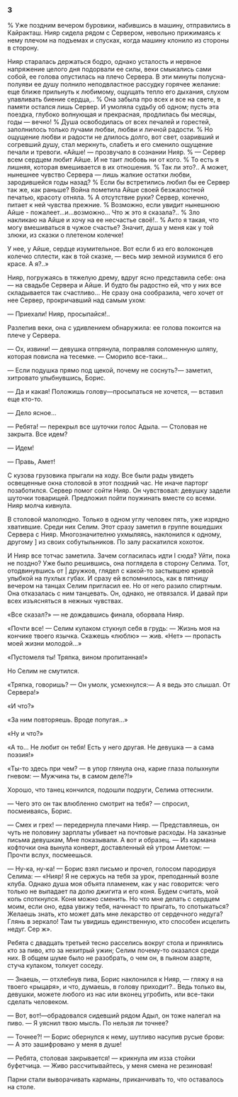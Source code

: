 ### 3

% Уже поздним вечером буровики, набившись в машину, отправились в Кайракташ.
Нияр сидела рядом с Сервером, невольно прижимаясь к нему плечом на подъемах и спусках, когда машину клонило из стороны в сторону.

Нияр старалась держаться бодро, однако усталость и нервное напряжение целого дня подорвали ее силы, веки смыкались сами собой, ее голова опустилась на плечо Сервера.
В эти минуты полусна-полуяви ее душу полнило неподвластное рассудку горячее желание: еще ближе прильнуть к любимому, ощущать тепло его дыхания, слухом улавливать биение сердца,..
% Она забыла про всех и все на свете, в памяти остался лишь Сервер.
И умоляла судьбу об одном; пусть эта поездка, глубоко волнующая и прекрасная, продлилась бы месяцы, годы — вечно!
% Душа освободилась от всех печалей и горестей, заполнилось только лучами любви, любви и личной радости.
% Но ощущение любви и радости не длилось долго, вот свет, озаривший и согревший душу, стал меркнуть, слабеть и его сменило ощущение печали и тревоги.
«Айше! — прозвучало в сознании Нияр.
% — Сервер всем сердцем любит Айше.
И не таит любовь ни от кого.
% То есть я лишняя, которая вмешивается в их отношения.
% Так ли это?..
А может, нынешнее чувство Сервера — лишь жалкие остатки любви, зародившейся годы назад?
% Если бы встретились любил бы ее Сервер так же, как раньше?
Война пометила Айше своей безжалостной печатью, красоту отняла.
% А отсутствие руки?
Сервер, конечно, питает к ней чувства прежние.
% Возможно, если увидит нынешнюю Айше - пожалеет...и...возможно...
Что ж это я сказала?..
% Зло накликаю на Айше и хочу на ее несчастье своё!..
% Акто я такая, что могу вмешиваться в чужое счастье?
Значит, душа у меня как у той злюки, из сказки о плетеном колечке!






У нее, у Айше, сердце изумительное.
Вот если б из его волоконцев колечко сплести, как в той сказке, — весь мир земной изумился б его красе.
А я?..»

Нияр, погружаясь в тяжелую дрему, вдруг ясно представила себе: она — на свадьбе Сервера и Айше.
И будто бы радостно ей, что у них все складывается так счастливо...
Не сразу она сообразила, чего хочет от нее Сервер, прокричавший над самым ухом:

— Приехали!
Нияр, просыпайся!..

Разлепив веки, она с удивлением обнаружила: ее голова покоится на плече у Сервера.

— Ох, извини!
— девушка отпрянула, поправляя соломенную шляпу, которая повисла на тесемке.
— Сморило все-таки...

— Если подушка прямо под щекой, почему не соснуть?— заметил, хитровато улыбнувшись, Борис.

— Да и какая!
Положишь голову—просыпаться не хочется, — вставил еще кто-то.

— Дело ясное...

— Ребята!
— перекрыл все шуточки голос Адыла.
— Столовая не закрыта.
Все идем?

— Идем!

— Правь, Амет!

С кузова грузовика прыгали на ходу.
Все были рады увидеть освещенные окна столовой в этот поздний час.
Не иначе парторг позаботился.
Сервер помог сойти Нияр.
Он чувствовал: девушку задели шуточки товарищей.
Предложил пойти поужинать вместе со всеми.
Нияр молча кивнула.

В столовой малолюдно.
Только в одном углу человек пять, уже изрядно хватившие.
Среди них Селим.
Этот сразу заметил в группе вошедших Сервера с Нияр.
Многозначителню ухмыляясь, наклонился к одному, другому ] из своих собутыльников.
По залу раскатился хохоток.

И Нияр все тотчас заметила.
Зачем согласилась идти I сюда?
Уйти, пока не поздно?
Уже было решившись, она поглядела в сторону Селима.
Тот, отодвинувшись от | дружков, глядел с какой-то застывшею кривой улыбкой на пухлых губах.
И сразу ей вспомнилось, как в пятницу вечером на танцах Селим пригласил ее.
Но от него разило спиртным.
Она отказалась с ним танцевать.
Он, однако, не отвязался.
И давай при всех изъясняться в нежных чувствах.

«Все сказал?» — не дождавшись финала, оборвала Нияр.

«Почти все!
— Селим кулаком стукнул себя в грудь: — Жизнь моя на кончике твоего язычка.
Скажешь «люблю» — жив.
«Нет» — пропасть моей жизни молодой...»

«Пустомеля ты!
Тряпка, вином пропитанная!»

Но Селим не смутился.

«Тряпка, говоришь?
— Он умолк, усмехнулся:— А я ведь это слышал.
От Сервера!»

«И что?»

«За ним повторяешь.
Вроде попугая...»

«Ну и что?»

«А то...
Не любит он тебя!
Есть у него другая.
Не девушка — а сама поэзия!»

«Ты-то здесь при чем?
— в упор глянула она, карие глаза полыхнули гневом: — Мужчина ты, в самом деле?!»

Хорошо, что танец кончился, подошли подруги, Селима оттеснили.

— Чего это он так влюбленно смотрит на тебя?
— спросил, посмеиваясь, Борис.

— Смех и грех!
— передернула плечами Нияр.
— Представляешь, он чуть не половину зарплаты убивает на почтовые расходы.
На заказные письма девушкам, Мне показывали.
А вот и образец.
— Из кармана кофточки она вынула конверт, доставленный ей утром Аметом: — Прочти вслух, посмеешься.

— Ну-ка, ну-ка!
— Борис взял письмо и прочел, голосом пародируя Селима: — «Нияр!
Я не сержусь на тебя за урок, преподанный возле клуба.
Однако душа моя объята пламенем, как у нас говорится: чего только не выпадает па долю джигита и его коня.
Будем считать, мой копь споткнулся.
Коня можно сменить.
Но что мне делать с сердцем моим, если оно, едва увижу тебя, начннаст то прыгать, то спотыкаться?
Желаешь знать, кто может дать мне лекарство от сердечного недуга?
Глянь в зеркало!
Там ты увидишь единственную, кто способен исцелить недуг.
Сер ж».

Ребята с двадцать третьей тесно расселись вокруг стола и принялись кто за пиво, кто за нехитрый ужин; Селим почему-то оказался среди них.
В общем шуме было не разобрать, о чем он, в пьяном азарте, стуча кулаком, толкует соседу.

— Знаешь, — отхлебнув пива, Борис наклонился к Нияр, — гляжу я на твоего «рыцаря», и что, думаешь, в голову приходит?..
Ведь только вы, девушки, можете любого из нас или вконец угробить, или все-таки сделать человеком.

— Вот, вот!—обрадовался сидевший рядом Адыл, он тоже налегал на пиво.
— Я уяснил твою мысль.
По нельзя ли точнее?

— Точнее?!
— Борис обернулся к нему, шутливо насупив русые брови: — А это зашифровано у меня в душе!

— Ребята, столовая закрывается!
— крикнула им изза стойки буфетчица.
— Живо рассчитывайтесь, у меня смена не резиновая!

Парни стали выворачивать карманы, приканчивать то, что оставалось на столе.
